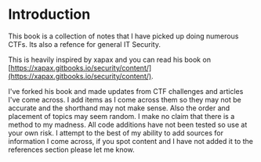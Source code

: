 # Introduction

This book is a collection of notes that I have picked up doing numerous CTFs. Its also a refence for general IT Security.

This is heavily inspired by xapax and you can read his book on [https://xapax.gitbooks.io/security/content/](https://xapax.gitbooks.io/security/content/).

I've forked his book and made updates from CTF challenges and articles I've come across. I add items as I come across them so they may not be accurate and the shorthand may not make sense. Also the order and placement of topics may seem random. I make no claim that there is a method to my madness. All code additions have not been tested so use at your own risk. I attempt to the best of my ability to add sources for information I come across, if you spot content and I have not added it to the references section please let me know.


